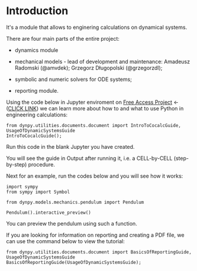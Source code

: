 # Introduction

It's a module that allows to enginering calculations on dynamical systems. 

There are four main parts of the entire project:

- dynamics module

- mechanical models - lead of development and maintenance: Amadeusz Radomski (@amvdek); Grzegorz Długopolski (@grzegorzdl);

- symbolic and numeric solvers for ODE systems;

- reporting module.

Using the code below in Jupyter enviroment on [Free Access Project](https://cocalc.com/app?project-invite=hXnPFLqokQsoK6TG) <- ([CLICK LINK](https://cocalc.com/app?project-invite=hXnPFLqokQsoK6TG)) we can learn more about how to and what to use Python in engineering calculations:

    from dynpy.utilities.documents.document import IntroToCocalcGuide, UsageOfDynamicSystemsGuide
    IntroToCocalcGuide();

Run this code in the blank Jupyter you have created.

You will see the guide in Output after running it, i.e. a CELL-by-CELL (step-by-step) procedure. 

Next for an example, run the codes below and you will see how it works:

    import sympy 
    from sympy import Symbol
    
    from dynpy.models.mechanics.pendulum import Pendulum
    
    Pendulum().interactive_preview()

You can preview the pendulum using such a function.

If you are looking for information on reporting and creating a PDF file, we can use the command below to view the tutorial:

	from dynpy.utilities.documents.document import BasicsOfReportingGuide, UsageOfDynamicSystemsGuide
	BasicsOfReportingGuide(UsageOfDynamicSystemsGuide);
